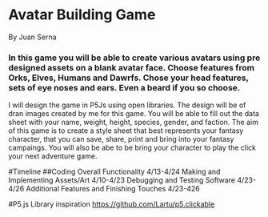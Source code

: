 # Avatar Building Game
By Juan Serna
### In this game you will be able to create various avatars using pre designed assets on a blank avatar face. Choose features from Orks, Elves, Humans and Dawrfs. Chose your head features, sets of eye noses and ears. Even a beard if you so choose. 
I will design the game in P5Js using open libraries. The design will be of dran images created by me for this game. 
You will be able to fill out the data sheet with your name, weight, height, species, gender, and faction. 
The aim of this game is to create a style sheet that best represents your fantasy character, that you can save, share, print and bring into your fantasy campaings. You will also be abe to be bring your character to play the click your next adventure game. 


#Timeline
##Coding Overall Functionality 4/13-4/24
Making and Implementing Assets/Art 4/10-4/23
Debugging and Testing Software 4/23-4/26
Additional Features and Finishing Touches 4/23-426

#P5.js Library inspiration https://github.com/Lartu/p5.clickable



